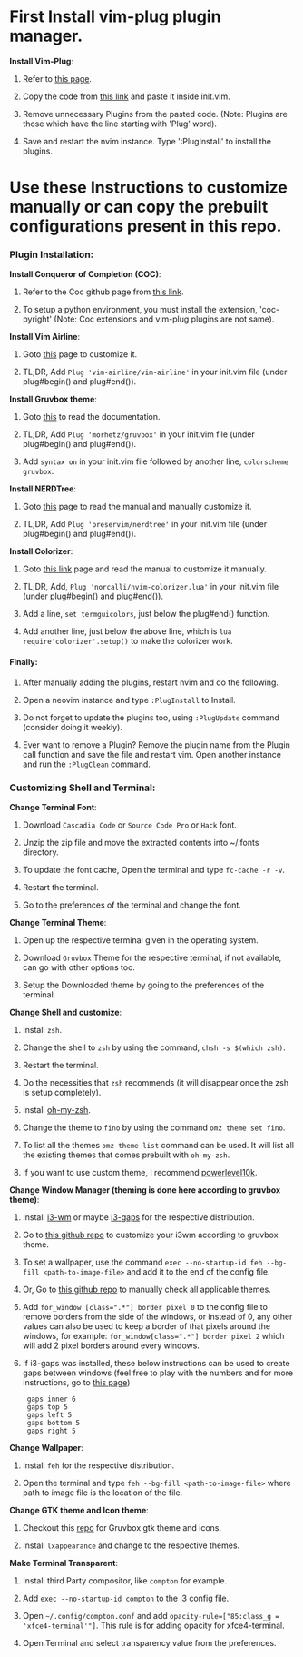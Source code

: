 # First Install vim-plug plugin manager.

**Install Vim-Plug**:

1. Refer to [this page](https://github.com/junegunn/vim-plug).

2. Copy the code from [this link](https://github.com/junegunn/vim-plug#example) and paste it inside init.vim.

3. Remove unnecessary Plugins from the pasted code. (Note: Plugins are those which have the line starting with 'Plug' word).

4. Save and restart the nvim instance. Type ':PlugInstall' to install the plugins.

# Use these Instructions to customize manually or can copy the prebuilt configurations present in this repo.


### Plugin Installation:


**Install Conqueror of Completion (COC)**:

1. Refer to the Coc github page from [this link](https://github.com/neoclide/coc.nvim).

2. To setup a python environment, you must install the extension, 'coc-pyright' (Note: Coc extensions and vim-plug plugins are not same).

**Install Vim Airline**:

1. Goto [this](https://github.com/vim-airline/vim-airline) page to customize it. 

2. TL;DR, Add `Plug 'vim-airline/vim-airline'` in your init.vim file (under plug#begin() and plug#end()).


**Install Gruvbox theme**:

1. Goto [this](https://github.com/morhetz/gruvbox) to read the documentation.

2. TL;DR, Add `Plug 'morhetz/gruvbox'` in your init.vim file (under plug#begin() and plug#end()).

3. Add `syntax on` in your init.vim file followed by another line, `colorscheme gruvbox`.


**Install NERDTree**:

1. Goto [this](https://github.com/preservim/nerdtree) page to read the manual and manually customize it.

2. TL;DR, Add `Plug 'preservim/nerdtree'` in your init.vim file (under plug#begin() and plug#end()).


**Install Colorizer**:

1. Goto [this link](https://github.com/norcalli/nvim-colorizer.lua) page and read the manual to customize it manually.

2. TL;DR, Add, `Plug 'norcalli/nvim-colorizer.lua'` in your init.vim file (under plug#begin() and plug#end()).

3. Add a line, `set termguicolors`, just below the plug#end() function.

4. Add another line, just below the above line, which is `lua require'colorizer'.setup()` to make the colorizer work.


#### Finally:

1. After manually adding the plugins, restart nvim and do the following.

2. Open a neovim instance and type `:PlugInstall` to Install.

3. Do not forget to update the plugins too, using `:PlugUpdate` command (consider doing it weekly).

4. Ever want to remove a Plugin? Remove the plugin name from the Plugin call function and save the file and restart vim. Open another instance and run the `:PlugClean` command.


### Customizing Shell and Terminal:

**Change Terminal Font**:

1. Download `Cascadia Code` or `Source Code Pro` or `Hack` font.

2. Unzip the zip file and move the extracted contents into ~/.fonts directory.

3. To update the font cache, Open the terminal and type `fc-cache -r -v`.

4. Restart the terminal.

5. Go to the preferences of the terminal and change the font.


**Change Terminal Theme**:

1. Open up the respective terminal given in the operating system.

2. Download `Gruvbox` Theme for the respective terminal, if not available, can go with other options too.

3. Setup the Downloaded theme by going to the preferences of the terminal.


**Change Shell and customize**:

1. Install `zsh`.

2. Change the shell to `zsh` by using the command, `chsh -s $(which zsh)`.

3. Restart the terminal.

4. Do the necessities that `zsh` recommends (it will disappear once the zsh is setup completely).

5. Install [oh-my-zsh](https://github.com/ohmyzsh/ohmyzsh).

6. Change the theme to `fino` by using the command `omz theme set fino`.

7. To list all the themes `omz theme list` command can be used. It will list all the existing themes that comes prebuilt with `oh-my-zsh`.

8. If you want to use custom theme, I recommend [powerlevel10k](https://github.com/romkatv/powerlevel10k).


**Change Window Manager (theming is done here according to gruvbox theme)**:

1. Install [i3-wm](https://github.com/i3/i3) or maybe [i3-gaps](https://github.com/Airblader/i3) for the respective distribution.

2. Go to [this github repo](https://github.com/a-schaefers/i3-wm-gruvbox-theme/) to customize your i3wm according to gruvbox theme.

3. To set a wallpaper, use the command `exec --no-startup-id feh --bg-fill <path-to-image-file>` and add it to the end of the config file.

4. Or, Go to [this github repo](https://github.com/nimishgo/i3wm-themes) to manually check all applicable themes.

5. Add `for_window [class=".*"] border pixel 0` to the config file to remove borders from the side of the windows, or instead of 0, any other values can also be used to keep a border of that pixels around the windows, for example: `for_window[class=".*"] border pixel 2` which will add 2 pixel borders around every windows.

6. If i3-gaps was installed, these below instructions can be used to create gaps between windows (feel free to play with the numbers and for more instructions, go to [this page](https://github.com/Airblader/i3#configuration))


        gaps inner 6
        gaps top 5
        gaps left 5
        gaps bottom 5
        gaps right 5


**Change Wallpaper**:

1. Install `feh` for the respective distribution.

2. Open the terminal and type `feh --bg-fill <path-to-image-file>` where path to image file is the location of the file.


**Change GTK theme and Icon theme**:

1. Checkout this [repo](https://github.com/TheGreatMcPain/gruvbox-material-gtk) for Gruvbox gtk theme and icons.

2. Install `lxappearance` and change to the respective themes.


**Make Terminal Transparent**:

1. Install third Party compositor, like `compton` for example.

2. Add `exec --no-startup-id compton` to the i3 config file.

3. Open `~/.config/compton.conf` and add `opacity-rule=["85:class_g = 'xfce4-terminal'"]`. This rule is for adding opacity for xfce4-terminal.

4. Open Terminal and select transparency value from the preferences.
